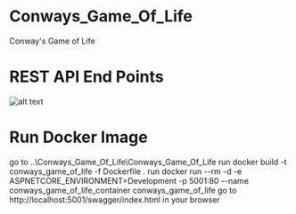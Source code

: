 # Conways_Game_Of_Life
Conway's Game of Life

# REST API End Points
![alt text](https://github.com/[username]/[reponame]/blob/[branch]/image.jpg?raw=true)

# Run Docker Image
go to ..\Conways_Game_Of_Life\Conways_Game_Of_Life
run docker build -t conways_game_of_life -f Dockerfile .
run docker run --rm -d -e ASPNETCORE_ENVIRONMENT=Development -p 5001:80 --name conways_game_of_life_container conways_game_of_life
go to http://localhost:5001/swagger/index.html in your browser

